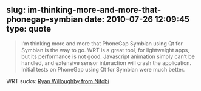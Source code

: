 slug: im-thinking-more-and-more-that-phonegap-symbian
date: 2010-07-26 12:09:45
type: quote
---

> I’m thinking more and more that PhoneGap Symbian using Qt for Symbian is the way to go. WRT is a great tool, for lightweight apps, but its performance is not good. Javascript animation simply can’t be handled, and extensive sensor interaction will crash the application. Initial tests on PhoneGap using Qt for Symbian were much better.

WRT sucks: [Ryan Willoughby from Nitobi](http://blogs.nitobi.com/ryan/)

